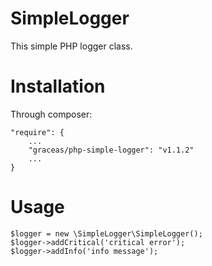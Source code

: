 SimpleLogger
====================

This simple PHP logger class.

Installation
============

Through composer:

    "require": {
        ...
        "graceas/php-simple-logger": "v1.1.2"
        ...
    }

Usage
=====

    $logger = new \SimpleLogger\SimpleLogger();
    $logger->addCritical('critical error');
    $logger->addInfo('info message');

